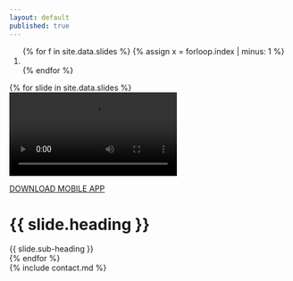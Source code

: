 ```yaml
---
layout: default
published: true
---
```

<div id='carousel' class='carousel slide carousel-fade' data-ride='carousel'>
  <ol class='carousel-indicators' id = 'indicate'>
    {% for f in site.data.slides %}
      {% assign x = forloop.index | minus: 1 %}
      <li data-target='#carousel' data-slide-to='{{ x }}' {% if x == 0 %} class='active' {% endif %}></li>
    {% endfor %}
  </ol>
  <div class='carousel-inner'>
    {% for slide in site.data.slides %}
      <div class='item {% if forloop.index == 1 %} {{'active'}}{% endif %}'>
        <video src = '{{site.baseurl}}/assets/video{{ forloop.index }}.mp4' autoplay loop></video>
        <div class = 'shadow'>
          <div class = 'hold'>
          <a class = 'download flex' href = 'https://play.google.com/store/apps/details?id=co.sonofy.smartroomsolutions&pcampaignid=MKT-Other-global-all-co-prtnr-py-PartBadge-Mar2515-1' target = '_blank'>
            <i class="fa fa-android" aria-hidden = 'true'></i>
            <p>DOWNLOAD MOBILE APP</p>
          </a>
          <h1>{{ slide.heading }}</h1>
          <a> 
            {{ slide.sub-heading }}
            <i class="fa fa-arrow-circle-o-right" aria-hidden = 'true'></i>
          </a>
          </div>
        </div>
      </div>
    {% endfor %}
  </div>
</div>
<section>{% include contact.md %}<section>
